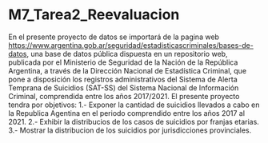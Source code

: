 # M7_Tarea2_Reevaluacion
En el presente proyecto de datos se importará de la pagina web https://www.argentina.gob.ar/seguridad/estadisticascriminales/bases-de-datos, una base de datos pública dispuesta en un repositorio web, publicada por el Ministerio de Seguridad de la Nación de la República Argentina, a través de la Dirección Nacional de Estadística Criminal, que pone a disposición los registros administrativos del Sistema de Alerta Temprana de Suicidios (SAT-SS) del Sistema Nacional de Información Criminal, comprendida entre los años 2017/2021.
El presente proyecto tendra por objetivos:
1.- Exponer la cantidad de suicidios llevados a cabo en la Republica Agentina en el periodo comprendido entre los años 2017 al 2021.
2.- Exhibir la distribucios de los casos de suicidios por franjas etarias.
3.- Mostrar la distribucion de los suicidios por jurisdicciones provinciales.
